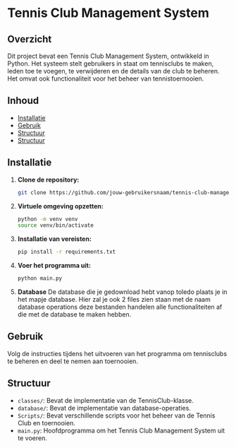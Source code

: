 # Tennis Club Management System

## Overzicht

Dit project bevat een Tennis Club Management System, ontwikkeld in Python. Het systeem stelt gebruikers in staat om tennisclubs te maken, leden toe te voegen, te verwijderen en de details van de club te beheren. Het omvat ook functionaliteit voor het beheer van tennistoernooien.

## Inhoud

- [Installatie](#installatie)
- [Gebruik](#gebruik)
- [Structuur](#structuur)
- [Structuur](#database)

## Installatie

1. **Clone de repository:**
    ```bash
    git clone https://github.com/jouw-gebruikersnaam/tennis-club-management-system.git
    ```

2. **Virtuele omgeving opzetten:**
    ```bash
    python -m venv venv
    source venv/bin/activate 
    ```

3. **Installatie van vereisten:**
    ```bash
    pip install -r requirements.txt
    ```

4. **Voer het programma uit:**
    ```bash
    python main.py
    ```

4. **Database**
    De database die je gedownload hebt vanop toledo plaats je in het mapje database.
    Hier zal je ook 2 files zien staan met de naam database operations deze bestanden handelen alle functionaliteiten af die met de database te maken hebben.
## Gebruik

Volg de instructies tijdens het uitvoeren van het programma om tennisclubs te beheren en deel te nemen aan toernooien.

## Structuur

- `classes/`: Bevat de implementatie van de TennisClub-klasse.
- `database/`: Bevat de implementatie van database-operaties.
- `Scripts/`: Bevat verschillende scripts voor het beheer van de Tennis Club en toernooien.
- `main.py`: Hoofdprogramma om het Tennis Club Management System uit te voeren.

